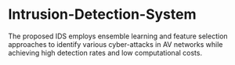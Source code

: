 # Intrusion-Detection-System
The proposed IDS employs ensemble learning and feature selection approaches to identify various cyber-attacks in AV networks while achieving high detection rates and low computational costs.
